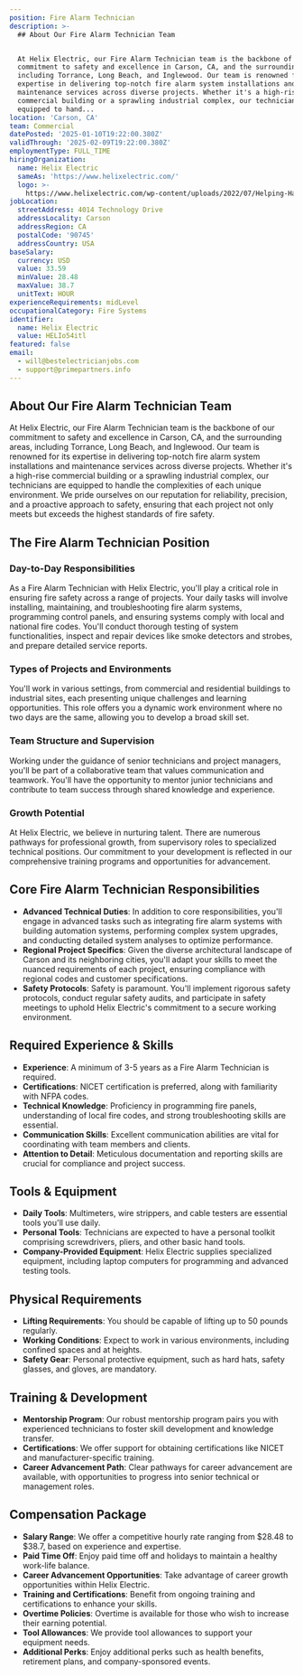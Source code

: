 ```yaml
---
position: Fire Alarm Technician
description: >-
  ## About Our Fire Alarm Technician Team


  At Helix Electric, our Fire Alarm Technician team is the backbone of our
  commitment to safety and excellence in Carson, CA, and the surrounding areas,
  including Torrance, Long Beach, and Inglewood. Our team is renowned for its
  expertise in delivering top-notch fire alarm system installations and
  maintenance services across diverse projects. Whether it's a high-rise
  commercial building or a sprawling industrial complex, our technicians are
  equipped to hand...
location: 'Carson, CA'
team: Commercial
datePosted: '2025-01-10T19:22:00.380Z'
validThrough: '2025-02-09T19:22:00.380Z'
employmentType: FULL_TIME
hiringOrganization:
  name: Helix Electric
  sameAs: 'https://www.helixelectric.com/'
  logo: >-
    https://www.helixelectric.com/wp-content/uploads/2022/07/Helping-Hands-Logo_Blue-e1656694113799.jpg
jobLocation:
  streetAddress: 4014 Technology Drive
  addressLocality: Carson
  addressRegion: CA
  postalCode: '90745'
  addressCountry: USA
baseSalary:
  currency: USD
  value: 33.59
  minValue: 28.48
  maxValue: 38.7
  unitText: HOUR
experienceRequirements: midLevel
occupationalCategory: Fire Systems
identifier:
  name: Helix Electric
  value: HELIo54itl
featured: false
email:
  - will@bestelectricianjobs.com
  - support@primepartners.info
---
```




## About Our Fire Alarm Technician Team

At Helix Electric, our Fire Alarm Technician team is the backbone of our commitment to safety and excellence in Carson, CA, and the surrounding areas, including Torrance, Long Beach, and Inglewood. Our team is renowned for its expertise in delivering top-notch fire alarm system installations and maintenance services across diverse projects. Whether it's a high-rise commercial building or a sprawling industrial complex, our technicians are equipped to handle the complexities of each unique environment. We pride ourselves on our reputation for reliability, precision, and a proactive approach to safety, ensuring that each project not only meets but exceeds the highest standards of fire safety.

## The Fire Alarm Technician Position

### Day-to-Day Responsibilities

As a Fire Alarm Technician with Helix Electric, you'll play a critical role in ensuring fire safety across a range of projects. Your daily tasks will involve installing, maintaining, and troubleshooting fire alarm systems, programming control panels, and ensuring systems comply with local and national fire codes. You'll conduct thorough testing of system functionalities, inspect and repair devices like smoke detectors and strobes, and prepare detailed service reports.

### Types of Projects and Environments

You'll work in various settings, from commercial and residential buildings to industrial sites, each presenting unique challenges and learning opportunities. This role offers you a dynamic work environment where no two days are the same, allowing you to develop a broad skill set.

### Team Structure and Supervision

Working under the guidance of senior technicians and project managers, you'll be part of a collaborative team that values communication and teamwork. You'll have the opportunity to mentor junior technicians and contribute to team success through shared knowledge and experience.

### Growth Potential

At Helix Electric, we believe in nurturing talent. There are numerous pathways for professional growth, from supervisory roles to specialized technical positions. Our commitment to your development is reflected in our comprehensive training programs and opportunities for advancement.

## Core Fire Alarm Technician Responsibilities

- **Advanced Technical Duties**: In addition to core responsibilities, you'll engage in advanced tasks such as integrating fire alarm systems with building automation systems, performing complex system upgrades, and conducting detailed system analyses to optimize performance.
- **Regional Project Specifics**: Given the diverse architectural landscape of Carson and its neighboring cities, you'll adapt your skills to meet the nuanced requirements of each project, ensuring compliance with regional codes and customer specifications.
- **Safety Protocols**: Safety is paramount. You'll implement rigorous safety protocols, conduct regular safety audits, and participate in safety meetings to uphold Helix Electric's commitment to a secure working environment.

## Required Experience & Skills

- **Experience**: A minimum of 3-5 years as a Fire Alarm Technician is required.
- **Certifications**: NICET certification is preferred, along with familiarity with NFPA codes.
- **Technical Knowledge**: Proficiency in programming fire panels, understanding of local fire codes, and strong troubleshooting skills are essential.
- **Communication Skills**: Excellent communication abilities are vital for coordinating with team members and clients.
- **Attention to Detail**: Meticulous documentation and reporting skills are crucial for compliance and project success.

## Tools & Equipment

- **Daily Tools**: Multimeters, wire strippers, and cable testers are essential tools you'll use daily.
- **Personal Tools**: Technicians are expected to have a personal toolkit comprising screwdrivers, pliers, and other basic hand tools.
- **Company-Provided Equipment**: Helix Electric supplies specialized equipment, including laptop computers for programming and advanced testing tools.

## Physical Requirements

- **Lifting Requirements**: You should be capable of lifting up to 50 pounds regularly.
- **Working Conditions**: Expect to work in various environments, including confined spaces and at heights.
- **Safety Gear**: Personal protective equipment, such as hard hats, safety glasses, and gloves, are mandatory.

## Training & Development

- **Mentorship Program**: Our robust mentorship program pairs you with experienced technicians to foster skill development and knowledge transfer.
- **Certifications**: We offer support for obtaining certifications like NICET and manufacturer-specific training.
- **Career Advancement Path**: Clear pathways for career advancement are available, with opportunities to progress into senior technical or management roles.

## Compensation Package

- **Salary Range**: We offer a competitive hourly rate ranging from $28.48 to $38.7, based on experience and expertise.
- **Paid Time Off**: Enjoy paid time off and holidays to maintain a healthy work-life balance.
- **Career Advancement Opportunities**: Take advantage of career growth opportunities within Helix Electric.
- **Training and Certifications**: Benefit from ongoing training and certifications to enhance your skills.
- **Overtime Policies**: Overtime is available for those who wish to increase their earning potential.
- **Tool Allowances**: We provide tool allowances to support your equipment needs.
- **Additional Perks**: Enjoy additional perks such as health benefits, retirement plans, and company-sponsored events.